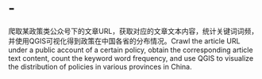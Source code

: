 # -
爬取某政策类公众号下的文章URL，获取对应的文章文本内容，统计关键词词频，并使用QGIS可视化得到政策在中国各省的分布情况。Crawl the article URL under a public account of a certain policy, obtain the corresponding article text content, count the keyword word frequency, and use QGIS to visualize the distribution of policies in various provinces in China.
